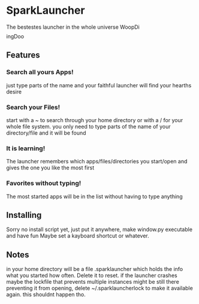 # SparkLauncher #
The bestestes launcher in the whole universe WoopDi$$$$ingDoo

## Features ##
### Search all yours Apps! ###
just type parts of the name and your faithful launcher will find your hearths desire

### Search your Files! ###
start with a ~ to search through your home directory or with a / for your whole file system.
you only need to type parts of the name of your directory/file and it will be found

### It is learning! ###
The launcher remembers which apps/files/directories you start/open and gives the one you like the most first

### Favorites without typing! ###
The most started apps will be in the list without having to type anything

## Installing ##
Sorry no install script yet, just put it anywhere, make window.py executable and have fun
Maybe set a kayboard shortcut or whatever.

## Notes ##
in your home directory will be a file .sparklauncher which holds the info what you started how often. Delete it to reset.
if the launcher crashes maybe the lockfile that prevents multiple instances might be still there preventing it from opening,
delete ~/.sparklauncherlock to make it available again. this shouldnt happen tho.


